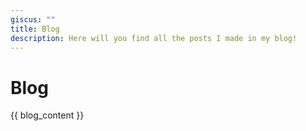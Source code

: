 ```yaml
---
giscus: ""
title: Blog
description: Here will you find all the posts I made in my blog!
---
```


# Blog

{{ blog_content }}